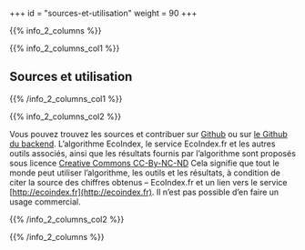 +++
id = "sources-et-utilisation"
weight = 90
+++

{{% info_2_columns %}}

{{% info_2_columns_col1 %}}

## Sources et utilisation

{{% /info_2_columns_col1 %}}

{{% info_2_columns_col2 %}}

Vous pouvez trouvez les sources et contribuer sur [Github](https://github.com/cnumr/EcoIndex) ou sur [le Github du backend](https://github.com/cnumr/ecoindex_api).
L’algorithme EcoIndex, le service EcoIndex.fr et les autres outils associés, ainsi que les résultats fournis par l’algorithme sont proposés sous
licence [Creative Commons CC-By-NC-ND](https://creativecommons.org/licenses/by-nc-nd/2.0/fr/) Cela signifie que tout le
monde peut utiliser l’algorithme, les outils et les résultats, à condition de citer la source des chiffres obtenus –
EcoIndex.fr et un lien vers le service [http://ecoindex.fr](http://ecoindex.fr). Il n’est pas possible d’en faire un
usage commercial.

{{% /info_2_columns_col2 %}}

{{% /info_2_columns %}}
